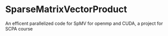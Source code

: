 # SparseMatrixVectorProduct
An efficent parallelized code for SpMV for openmp and CUDA, a project for SCPA course
